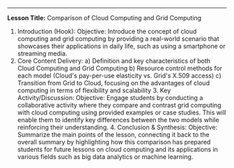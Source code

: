 ---

**Lesson Title:** Comparison of Cloud Computing and Grid Computing

1. Introduction (Hook):
Objective: Introduce the concept of cloud computing and grid computing by providing a real-world scenario that showcases their applications in daily life, such as using a smartphone or streaming media.
2. Core Content Delivery:
a) Definition and key characteristics of both Cloud Computing and Grid Computing
b) Resource control methods for each model (Cloud's pay-per-use elasticity vs. Grid's X.509 access)
c) Transition from Grid to Cloud, focusing on the advantages of cloud computing in terms of flexibility and scalability 3. Key Activity/Discussion:
Objective: Engage students by conducting a collaborative activity where they compare and contrast grid computing with cloud computing using provided examples or case studies. This will enable them to identify key differences between the two models while reinforcing their understanding. 4. Conclusion & Synthesis:
Objective: Summarize the main points of the lesson, connecting it back to the overall summary by highlighting how this comparison has prepared students for future lessons on cloud computing and its applications in various fields such as big data analytics or machine learning.